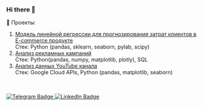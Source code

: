 ### Hi there 👋

:open_file_folder: Проекты:
1. [Модель линейной регрессии для прогнозирования затрат клиентов в E-commerce продукте](https://github.com/nsvyat/linear_regression_e-commerce)<br>
  Стек: Python (pandas, sklearn, seaborn, pylab, scipy)<br>
2. [Анализ рекламных кампаний](https://github.com/nsvyat/marketing_analysis)<br>
  Стек: Python(pandas, numpy, matplotlib, plotly), SQL<br>
3. [Анализ данных YouTube канала](https://github.com/nsvyat/youtube-videos-analysis)<br>
  Стек: Google Cloud APIs, Python (pandas, matplotlib, seaborn)<br>
<br>
<br>

<div id="badges">
  <a href="https://t.me/nsvyat">
    <img src="https://img.shields.io/badge/-Telegram-5b92e5?logo=telegram&logoColor=white&style=for-the-badge" alt="Telegram Badge"/>
  </a>
  <a href="https://www.linkedin.com/in/svetlananik/">
    <img src="https://img.shields.io/badge/LinkedIn-blue?style=for-the-badge&logo=linkedin&logoColor=white" alt="LinkedIn Badge"/>
</div>

<!--
**nsvyat/nsvyat** is a ✨ _special_ ✨ repository because its `README.md` (this file) appears on your GitHub profile.

Here are some ideas to get you started:

- 🔭 I’m currently working on ...
- 🌱 I’m currently learning ...
- 👯 I’m looking to collaborate on ...
- 🤔 I’m looking for help with ...
- 💬 Ask me about ...
- 📫 How to reach me: ...
- 😄 Pronouns: ...
- ⚡ Fun fact: ...
-->
